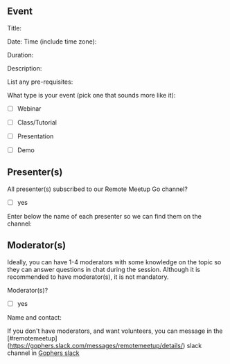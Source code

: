 ## Event
Title:

Date:
Time (include time zone):

Duration:

Description:

List any pre-requisites:

What type is your event (pick one that sounds more like it):

- [ ] Webinar
- [ ] Class/Tutorial
- [ ] Presentation
- [ ] Demo


## Presenter(s)

All presenter(s) subscribed to our Remote Meetup Go channel?
- [ ] yes

Enter below the name of each presenter so we can find them on the channel:



## Moderator(s)

Ideally, you can have 1-4 moderators with some knowledge on the topic so they can answer questions in chat during the session.
Although it is recommended to have moderator(s), it is not mandatory.

Moderator(s)?
- [ ] yes

Name and contact:


If you don't have moderators, and want volunteers, you can message in the [#remotemeetup] (https://gophers.slack.com/messages/remotemeetup/details/) slack channel in [Gophers slack](https://gophersinvite.herokuapp.com/)



